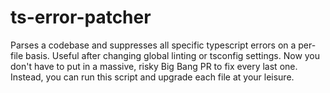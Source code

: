 # ts-error-patcher

Parses a codebase and suppresses all specific typescript errors on a per-file basis. Useful after changing global linting or tsconfig settings. Now you don't have to put in a massive, risky Big Bang PR to fix every last one. Instead, you can run this script and upgrade each file at your leisure.
